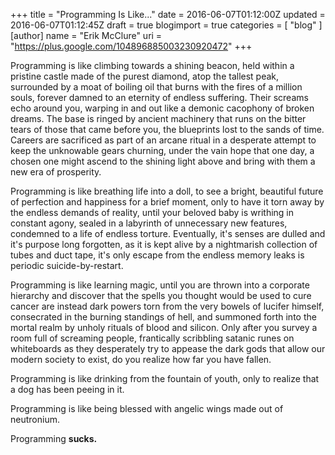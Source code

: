 +++
title = "Programming Is Like..."
date = 2016-06-07T01:12:00Z
updated = 2016-06-07T01:12:45Z
draft = true
blogimport = true 
categories = [ "blog" ]
[author]
	name = "Erik McClure"
	uri = "https://plus.google.com/104896885003230920472"
+++

Programming is like climbing towards a shining beacon, held within a pristine castle made of the purest diamond, atop the tallest peak, surrounded by a moat of boiling oil that burns with the fires of a million souls, forever damned to an eternity of endless suffering. Their screams echo around you, warping in and out like a demonic cacophony of broken dreams. The base is ringed by ancient machinery that runs on the bitter tears of those that came before you, the blueprints lost to the sands of time. Careers are sacrificed as part of an arcane ritual in a desperate attempt to keep the unknowable gears churning, under the vain hope that one day, a chosen one might ascend to the shining light above and bring with them a new era of prosperity.

Programming is like breathing life into a doll, to see a bright, beautiful future of perfection and happiness for a brief moment, only to have it torn away by the endless demands of reality, until your beloved baby is writhing in constant agony, sealed in a labyrinth of unnecessary new features, condemned to a life of endless torture. Eventually, it's senses are dulled and it's purpose long forgotten, as it is kept alive by a nightmarish collection of tubes and duct tape, it's only escape from the endless memory leaks is periodic suicide-by-restart.

Programming is like learning magic, until you are thrown into a corporate hierarchy and discover that the spells you thought would be used to cure cancer are instead dark powers torn from the very bowels of lucifer himself, consecrated in the burning standings of hell, and summoned forth into the mortal realm by unholy rituals of blood and silicon. Only after you survey a room full of screaming people, frantically scribbling satanic runes on whiteboards as they desperately try to appease the dark gods that allow our modern society to exist, do you realize how far you have fallen.

Programming is like drinking from the fountain of youth, only to realize that a dog has been peeing in it.

Programming is like being blessed with angelic wings made out of neutronium.

Programming **sucks.**
